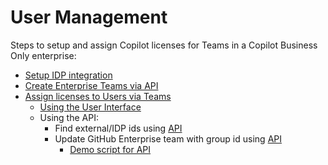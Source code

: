 # User Management

Steps to setup and assign Copilot licenses for Teams in a Copilot Business Only enterprise:

- [Setup IDP integration](https://docs.github.com/en/enterprise-cloud@latest/admin/managing-iam/provisioning-user-accounts-with-scim/configuring-scim-provisioning-for-users#about-provisioning-for-enterprise-managed-users)
- [Create Enterprise Teams via API](https://docs.github.com/en/enterprise-cloud@latest/early-access/admin/articles/rest-api-endpoints-for-enterprise-teams)
- [Assign licenses to Users via Teams](https://docs.github.com/en/enterprise-cloud@latest/admin/copilot-business-only/setting-up-a-dedicated-enterprise-for-copilot-business-managed-users#assigning-licenses-to-users)
  - [Using the User Interface](https://docs.github.com/en/enterprise-cloud@latest/admin/copilot-business-only/setting-up-a-dedicated-enterprise-for-copilot-business-managed-users#assigning-licenses-to-a-team)
  - Using the API:
    - Find external/IDP ids using [API](https://docs.github.com/en/enterprise-cloud@latest/rest/enterprise-admin/scim?apiVersion=2022-11-28#list-provisioned-scim-groups-for-an-enterprise)
    - Update GitHub Enterprise team with group id using [API](https://docs.github.com/en/enterprise-cloud@latest/early-access/admin/articles/rest-api-endpoints-for-enterprise-teams#update-an-enterprise-team)
      - [Demo script for API](./idp-teams.sh)
